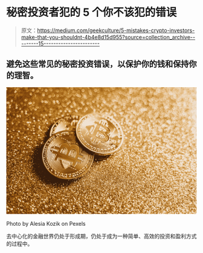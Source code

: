 # 秘密投资者犯的 5 个你不该犯的错误

> 原文：<https://medium.com/geekculture/5-mistakes-crypto-investors-make-that-you-shouldnt-4b4e8d15d955?source=collection_archive---------15----------------------->

## 避免这些常见的秘密投资错误，以保护你的钱和保持你的理智。

![](img/5d437f5ad759889f46e706bb119ce23b.png)

Photo by Alesia Kozik on Pexels

去中心化的金融世界仍处于形成期，仍处于成为一种简单、高效的投资和盈利方式的过程中。